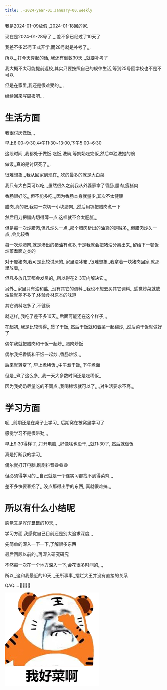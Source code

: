 ```yaml
---
title: .-2024-year-01.January-00.weekly
---
```

我是2024-01-09放假,,2024-01-18回的家.

现在是2024-01-28号了,,,,差不多已经过了10天了

我差不多25号正式开学,而28号就是补考了,,,

所以,,,打今天算起的话,,我还有倒数30天,,,就要补考了

我大概不太可能提前返校,其实只要按照自己的规律生活,等到25号回学校也不是不可以

但是在家里,我还是很难受的,,,,



继续回来写周报吧...



# 生活方面

我很讨厌做饭,,,

早上8:00~9:30,中午11:30~13:00,下午5:00~6:30

这段时间,,我都处于做饭.吃饭,洗碗,等奶奶吃完饭,然后单独洗她的碗



做饭,,真的是讨厌死了,,,

很难想象,,,我从回家到现在,,,吃的最多的就是大白菜

我只有大白菜可以吃,,,虽然很久之前我从外婆家拿了香肠,腊肉,瘦猪肉

香肠很好吃,,,但不能多吃,,,因为香肠本身就量少,其次不太健康

腊肉,真的肥,我每一次切一小块腊肉,,,然后用锅把腊肉煮一下

然后用刀把腊肉切得薄一点,这样就不会太肥腻,,,

但是每一次炒腊肉,但凡炒久一点,,那个腊肉析出的油真的是贼多,,,但腊肉炒久一点,,会比较香

每一次炒腊肉,就是渗出的猪油有点多,于是我就会把猪油分离出来,,留给下一顿饭炒菜煮面之类的

对于廋猪肉,我可是比较讨厌的,,家里没冰箱,,很难想象,,我拿着一块猪肉回家,就那里放着,,,

但凡多放几天都会发臭的,,,所以得在2-3天内解决它,,,



另外,,,家里只有油和盐,,,没有其它的调料,,,我也不想去买其它调料,,,感觉炒菜就放油盐就差不多了,体验食材原本的味道

其它调料吃多了,不健康

就这样,,我吃了差不多10天,,,后面可能还在这个样子,,,

在起初,,我是比较懒得,,,煲了干饭,,然后干饭就和着菜一起翻炒,,,然后菜干饭就做好了

偶尔我就把腊肉和干饭一起炒,,,腊肉炒饭

偶尔我把香肠和干饭一起炒,,香肠炒饭,,,

后来就转变了,,早上煮稀饭,,中午煮干饭,,下午煮面

但是,,煮了这么多,,,我一天大多数时间还是吃稀饭,,

因为我奶奶尽量吃的不同点,,我喝稀饭就可以了,,,,对生活要求不高,,,



# 学习方面

呃,,,前期还是在桌子上学习,,,后期窝在被窝里学习了

感觉学习不是很带劲,,,

早上9:30得样子,,打开电脑,,,好像啥也没干,,,就11:30了,,然后就做饭

真是打断我的学习,,

偶尔就打开电脑,刷刷抖音😄😄😄

但必须得学习的,,,自己就是一个连实习都找不到得菜鸡,,,

差不多快要春招了,,,没点那得出手的东西,,真就很难搞,,,





# 所以有什么小结呢

感觉又是浑浑噩噩的10天,,,

学习方面,我感觉自己目前还是别太追求深度,,,

先简单的深入一下一下,了解很多东西

最后回顾以前的,,再深入研究研究

不然每一次在一个地方深入一下,会花很多时间的,,,,

所以,,这和我最近的10天,,,无所事事,,摆烂大王并没有直接的关系

QAQ....🤣🤣🤣🤣

![](./img/62053886c2d60BzR.gif)

